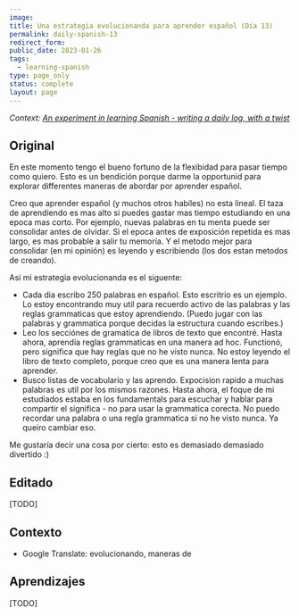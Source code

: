 ```yaml
---
image:
title: Una estrategia evolucionanda para aprender español (Día 13)
permalink: daily-spanish-13
redirect_form:
public_date: 2023-01-26
tags:
  - learning-spanish
type: page_only
status: complete
layout: page
---
```

*Context: [An experiment in learning Spanish - writing a daily log, with a twist](/daily-spanish)*

## Original
En este momento tengo el bueno fortuno de la flexibidad para pasar tiempo como quiero. Esto es un bendición porque darme la opportunid para explorar differentes maneras de abordar por aprender español. 

Creo que aprender español (y muchos otros habíles) no esta lineal. El taza de aprendiendo es mas alto si puedes gastar mas tiempo estudiando en una epoca mas corto. Por ejemplo, nuevas palabras en tu menta puede ser consolidar antes de olvidar. Si el epoca antes de exposición repetida es mas largo, es mas probable a salir tu memoría. Y el metodo mejor para consolidar (en mi opinión) es leyendo y escribiendo (los dos estan metodos de creando).

Asi mi estrategia evolucionanda es el siguente:
- Cada dia escribo 250 palabras en español. Esto escritrio es un ejemplo. Lo estoy encontrando muy util para recuerdo activo de las palabras y las reglas grammaticas que estoy aprendiendo. (Puedo jugar con las palabras y grammatica porque decidas la estructura cuando escribes.)
- Leo los secciónes de gramatica de libros de texto que encontré. Hasta ahora, aprendía reglas grammaticas en una manera ad hoc. Functionó, pero significa que hay reglas que no he visto nunca. No estoy leyendo el libro de texto completo, porque creo que es una manera lenta para aprender. 
- Busco listas de vocabularío y las aprendo. Expocision rapido a muchas palabras es util por los mismos razones. Hasta ahora, el foque de mi estudiados estaba en los fundamentals para escuchar y hablar para compartir el significa - no para usar la grammatica corecta. No puedo recordar una palabra o una regla grammatica si no he visto nunca. Ya queiro cambiar eso.

Me gustaría decir una cosa por cierto: esto es demasiado demasiado divertido :)


## Editado
[TODO]


## Contexto
- Google Translate: evolucionando, maneras de 


## Aprendizajes
[TODO]